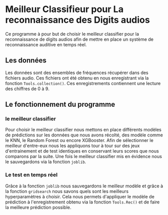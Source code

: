 # Meilleur Classifieur pour La reconnaissance des Digits audios

Ce programme à pour but de choisir le meilleur classifier pour la reconnaissance de digits audios afin de mettre en place un système de reconnaissance auditive en temps réel.

## Les données

Les données sont des ensembles de fréquences récupérer dans des fichiers audio. Ces fichiers ont été obtenu en nous enregistrant via la fonction `Tools.collection()`. Ces enregistrements contiennent une lecture des chiffres de 0 à 9.

## Le fonctionnement du programme

### le meilleur classifier
Pour choisir le meilleur classifier nous mettons en place différents modèles de prédictions sur les données que nous avons récolté, des modèle comme le KNN, le Random Forest ou encore XGBooster.
Afin de sélectionner le meilleur d'entre-eux nous les appliquons tour à tour sur des jeux d'entrainement et de test identiques en conservant leurs scores que nous comparons par la suite. 
Une fois le meilleur classifier mis en évidence nous le sauvegardons via la fonction `joblib`.

### Le test en temps réel

Grâce à la fonction `joblib` nous sauvegardons le meilleur modèle et grâce à la fonction `gridsearch` nous savons quels sont les meilleurs hyperparamètres à choisir. Cela nous permets d'appliquer le modèle de prédiction à l'enregistrement obtenu via la fonction `Tools.Rec()` et de faire la meilleure prédiction possible.